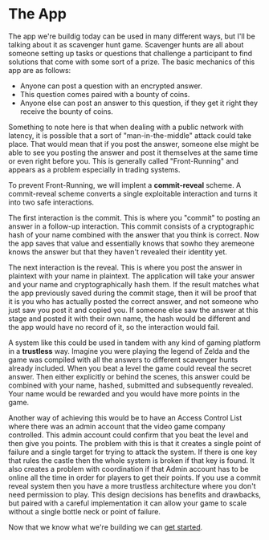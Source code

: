 # The App
 The app we're buildig today can be used in many different ways, but I'll be talking about it as scavenger hunt game. Scavenger hunts are all about someone setting up tasks or questions that challenge a participant to find solutions that come with some sort of a prize. The basic mechanics of this app are as follows:
 * Anyone can post a question with an encrypted answer.
 * This question comes paired with a bounty of coins.
 * Anyone else can post an answer to this question, if they get it right they receive the bounty of coins.

 Something to note here is that when dealing with a public network with latency, it is possible that a sort of "man-in-the-middle" attack could take place. That would mean that if you post the answer, someone else might be able to see you posting the answer and post it themselves at the same time or even right before you. This is generally called "Front-Running" and appears as a problem especially in trading systems.

 To prevent Front-Running, we will implent a **commit-reveal** scheme. A commit-reveal scheme converts a single exploitable interaction and turns it into two safe interactions.

 The first interaction is the commit. This is where you "commit" to posting an answer in a follow-up interaction. This commit consists of a cryptographic hash of your name combined with the answer that you think is correct. Now the app saves that value and essentially knows that sowho they aremeone knows the answer but that they haven't revealed their identity yet.

 The next interaction is the reveal. This is where you post the answer in plaintext with your name in plaintext. The application will take your answer and your name and cryptographically hash them. If the result matches what the app previously saved during the commit stage, then it will be proof that it is you who has actually posted the correct answer, and not someone who just saw you post it and copied you. If someone else saw the answer at this stage and posted it with their own name, the hash would be different and the app would have no record of it, so the interaction would fail.

 A system like this could be used in tandem with any kind of gaming platform in a **trustless** way. Imagine you were playing the legend of Zelda and the game was compiled with all the answers to different scavenger hunts already included. When you beat a level the game could reveal the secret answer. Then either explicitly or behind the scenes, this answer could be combined with your name, hashed, submitted and subsequently revealed. Your name would be rewarded and you would have more points in the game.

 Another way of achieving this would be to have an Access Control List where there was an admin account that the video game company controlled. This admin account could confirm that you beat the level and then give you points. The problem with this is that it creates a single point of failure and a single target for trying to attack the system. If there is one key that rules the castle then the whole system is broken if that key is found. It also creates a problem with coordination if that Admin account has to be online all the time in order for players to get their points. If you use a commit reveal system then you have a more trustless architecture where you don't need permission to play. This design decisions has benefits and drawbacks, but paired with a careful implementation it can allow your game to scale without a single bottle neck or point of failure.

 Now that we know what we're building we can [get started]("./03-get-started").